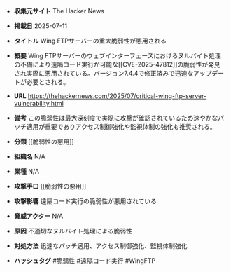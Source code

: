 - **収集元サイト**
The Hacker News

- **掲載日**
2025-07-11

- **タイトル**
Wing FTPサーバーの重大脆弱性が悪用される

- **概要**
Wing FTPサーバーのウェブインターフェースにおけるヌルバイト処理の不備により遠隔コード実行が可能な[[CVE-2025-47812]]の脆弱性が発見され実際に悪用されている。バージョン7.4.4で修正済みで迅速なアップデートが必要とされる。

- **URL**
https://thehackernews.com/2025/07/critical-wing-ftp-server-vulnerability.html

- **備考**
この脆弱性は最大深刻度で実際に攻撃が確認されているため速やかなパッチ適用が重要でありアクセス制御強化や監視体制の強化も推奨される。

- **分類**
[[脆弱性の悪用]]

- **組織名**
N/A

- **業種**
N/A

- **攻撃手口**
[[脆弱性の悪用]]

- **攻撃影響**
遠隔コード実行の脆弱性が悪用されている

- **脅威アクター**
N/A

- **原因**
不適切なヌルバイト処理による脆弱性

- **対処方法**
迅速なパッチ適用、アクセス制御強化、監視体制強化

- **ハッシュタグ**
#脆弱性 #遠隔コード実行 #WingFTP
